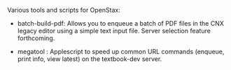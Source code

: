 Various tools and scripts for OpenStax:

* batch-build-pdf: Allows you to enqueue a batch of PDF files in the CNX legacy editor using a simple text input file. Server selection feature forthcoming.

* megatool : Applescript to speed up common URL commands (enqueue, print info, view latest) on the textbook-dev server.